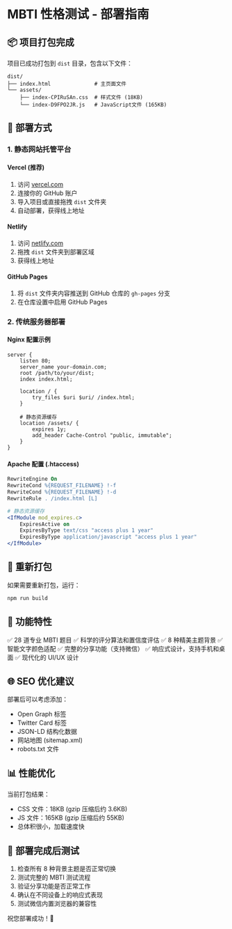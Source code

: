 # MBTI 性格测试 - 部署指南

## 📦 项目打包完成

项目已成功打包到 `dist` 目录，包含以下文件：

```
dist/
├── index.html              # 主页面文件
└── assets/
    ├── index-CPIRuSAn.css  # 样式文件 (18KB)
    └── index-D9FPO2JR.js   # JavaScript文件 (165KB)
```

## 🚀 部署方式

### 1. 静态网站托管平台

#### Vercel (推荐)

1. 访问 [vercel.com](https://vercel.com)
2. 连接你的 GitHub 账户
3. 导入项目或直接拖拽 `dist` 文件夹
4. 自动部署，获得线上地址

#### Netlify

1. 访问 [netlify.com](https://netlify.com)
2. 拖拽 `dist` 文件夹到部署区域
3. 获得线上地址

#### GitHub Pages

1. 将 `dist` 文件夹内容推送到 GitHub 仓库的 `gh-pages` 分支
2. 在仓库设置中启用 GitHub Pages

### 2. 传统服务器部署

#### Nginx 配置示例

```nginx
server {
    listen 80;
    server_name your-domain.com;
    root /path/to/your/dist;
    index index.html;

    location / {
        try_files $uri $uri/ /index.html;
    }

    # 静态资源缓存
    location /assets/ {
        expires 1y;
        add_header Cache-Control "public, immutable";
    }
}
```

#### Apache 配置 (.htaccess)

```apache
RewriteEngine On
RewriteCond %{REQUEST_FILENAME} !-f
RewriteCond %{REQUEST_FILENAME} !-d
RewriteRule . /index.html [L]

# 静态资源缓存
<IfModule mod_expires.c>
    ExpiresActive on
    ExpiresByType text/css "access plus 1 year"
    ExpiresByType application/javascript "access plus 1 year"
</IfModule>
```

## 🔧 重新打包

如果需要重新打包，运行：

```bash
npm run build
```

## 📱 功能特性

✅ 28 道专业 MBTI 题目
✅ 科学的评分算法和置信度评估
✅ 8 种精美主题背景
✅ 智能文字颜色适配
✅ 完整的分享功能（支持微信）
✅ 响应式设计，支持手机和桌面
✅ 现代化的 UI/UX 设计

## 🌐 SEO 优化建议

部署后可以考虑添加：

- Open Graph 标签
- Twitter Card 标签
- JSON-LD 结构化数据
- 网站地图 (sitemap.xml)
- robots.txt 文件

## 📊 性能优化

当前打包结果：

- CSS 文件：18KB (gzip 压缩后约 3.6KB)
- JS 文件：165KB (gzip 压缩后约 55KB)
- 总体积很小，加载速度快

## 🎯 部署完成后测试

1. 检查所有 8 种背景主题是否正常切换
2. 测试完整的 MBTI 测试流程
3. 验证分享功能是否正常工作
4. 确认在不同设备上的响应式表现
5. 测试微信内置浏览器的兼容性

祝您部署成功！🎉
